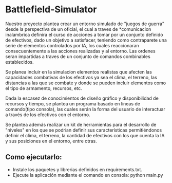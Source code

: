 # Battlefield-Simulator

Nuestro proyecto plantea crear un entorno simulado de "juegos de guerra" desde la perspectiva de un oficial, el cual a traves de *comunicacion inalambrica definira el curso de acciones a tomar por un conjunto definido de efectivos, dado un objetivo a satisfacer, teniendo como contraparete una serie de elementos controlados por IA, los cuales reaccionaran consecuentemente a las acciones realizadas y al entorno. Las ordenes seran impartidas a traves de un conjunto de comandos combinables establecidos.

Se planea incluir en la simulacion elementos realistas que afecten las capacidades combativas de los efectivos ya sea el clima, el terreno, las distancias a las que se combate y donde se pueden incluir elementos como el tipo de armamento, recursos, etc.

Dada la escasez de conocimientos de diseño gráfico y disponibilidad de recursos y tiempo, se plantea un programa basado en líneas de comando(tipo consola), las cuales serán la forma del usuario de interactuar a través de los efectivos con el entorno.

Se plantea además realizar un kit de herramientas para el desarrollo de "niveles" en los que se podrian definir sus características permitiéndonos definir el clima, el terreno, la cantidad de efectivos con los que cuenta la IA y sus posiciones en el entorno, entre otras.


## Como ejecutarlo:
- Instale los paquetes y librerias definidos en requirements.txt.
- Ejecute la aplicación mediante el comando en consola: python main.py
